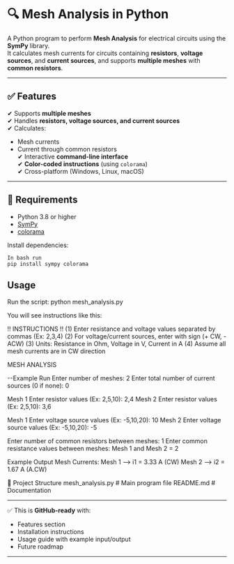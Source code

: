 # 🔍 Mesh Analysis in Python

A Python program to perform **Mesh Analysis** for electrical circuits using the **SymPy** library.  
It calculates mesh currents for circuits containing **resistors**, **voltage sources**, and **current sources**, and supports **multiple meshes** with **common resistors**.

---

## ✅ Features
✔ Supports **multiple meshes**  
✔ Handles **resistors, voltage sources, and current sources**  
✔ Calculates:
- Mesh currents
- Current through common resistors  
✔ Interactive **command-line interface**  
✔ **Color-coded instructions** (using `colorama`)  
✔ Cross-platform (Windows, Linux, macOS)  

---

## 🔧 Requirements
- Python 3.8 or higher
- [SymPy](https://www.sympy.org/)
- [colorama](https://pypi.org/project/colorama/)

Install dependencies:
```
In bash run
pip install sympy colorama
```
## Usage

Run the script:
python mesh_analysis.py

You will see instructions like this:

!! INSTRUCTIONS !!
(1) Enter resistance and voltage values separated by commas (Ex: 2,3,4)
(2) For voltage/current sources, enter with sign (+ CW, - ACW)
(3) Units: Resistance in Ohm, Voltage in V, Current in A
(4) Assume all mesh currents are in CW direction

MESH ANALYSIS

--Example Run
Enter number of meshes: 2
Enter total number of current sources (0 if none): 0

Mesh 1
Enter resistor values (Ex: 2,5,10): 2,4
Mesh 2
Enter resistor values (Ex: 2,5,10): 3,6

Mesh 1
Enter voltage source values (Ex: -5,10,20): 10
Mesh 2
Enter voltage source values (Ex: -5,10,20): -5

Enter number of common resistors between meshes: 1
Enter common resistance values between meshes:
Mesh 1 and Mesh 2 = 2

Example Output
Mesh Currents:
Mesh 1 --> i1 = 3.33 A (CW)
Mesh 2 --> i2 = 1.67 A (A.CW)

📂 Project Structure
mesh_analysis.py    # Main program file
README.md           # Documentation


---

✅ This is **GitHub-ready** with:
- Features section
- Installation instructions
- Usage guide with example input/output
- Future roadmap
---


